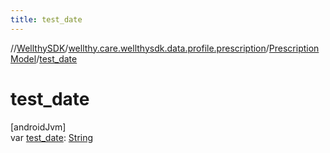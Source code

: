 ```yaml
---
title: test_date
---
```

//[WellthySDK](../../../index.html)/[wellthy.care.wellthysdk.data.profile.prescription](../index.html)/[PrescriptionModel](index.html)/[test_date](test_date.html)



# test_date



[androidJvm]\
var [test_date](test_date.html): [String](https://kotlinlang.org/api/latest/jvm/stdlib/kotlin/-string/index.html)




